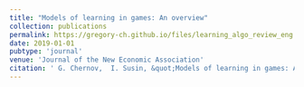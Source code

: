 ```yaml
---
title: "Models of learning in games: An overview"
collection: publications
permalink: https://gregory-ch.github.io/files/learning_algo_review_eng.pdf
date: 2019-01-01
pubtype: 'journal'
venue: 'Journal of the New Economic Association'
citation: ' G. Chernov,  I. Susin, &quot;Models of learning in games: An overview.&quot; Journal of the New Economic Association, 2019.'
---
```

<!-- Use [Google Scholar](https://scholar.google.com/scholar?q=Models+of+learning+in+games:+An+overview){:target="_blank"} for full citation -->
